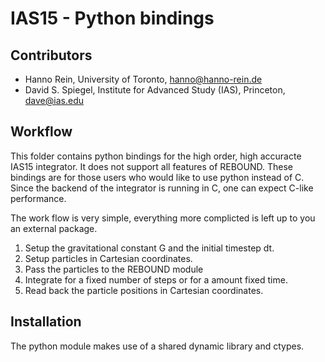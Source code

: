 IAS15 - Python bindings
===========================================================================

Contributors
------------
* Hanno Rein, University of Toronto, <hanno@hanno-rein.de>
* David S. Spiegel, Institute for Advanced Study (IAS), Princeton, <dave@ias.edu>

Workflow
------------
This folder contains python bindings for the high order, high accuracte IAS15 integrator. 
It does not support all features of REBOUND. These bindings are for those users who would
like to use python instead of C. Since the backend of the integrator is running in C,
one can expect C-like performance.

The work flow is very simple, everything more complicted is left up to you an external package.

1) Setup the gravitational constant G and the initial timestep dt.
2) Setup particles in Cartesian coordinates.
3) Pass the particles to the REBOUND module
4) Integrate for a fixed number of steps or for a amount fixed time.
5) Read back the particle positions in Cartesian coordinates.

Installation
------------
The python module makes use of a shared dynamic library and ctypes.


